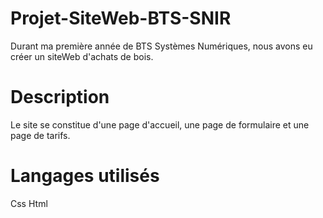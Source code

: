# Projet-SiteWeb-BTS-SNIR

Durant ma première année de BTS Systèmes Numériques, nous avons eu créer un siteWeb d'achats de bois.

# Description

Le site se constitue d'une page d'accueil, une page de formulaire et une page de tarifs.

# Langages utilisés

Css Html
